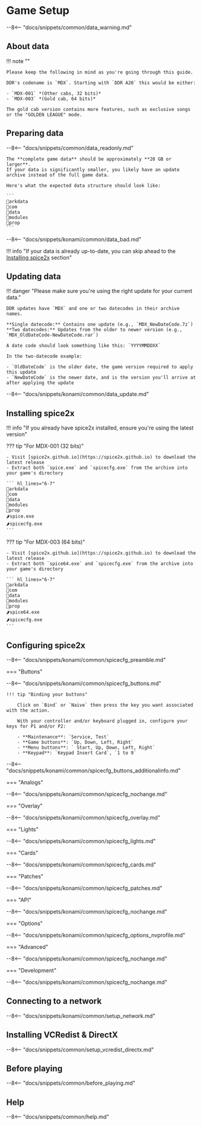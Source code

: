 # Game Setup

--8<-- "docs/snippets/common/data_warning.md"

## About data

!!! note ""

    Please keep the following in mind as you're going through this guide.  

    DDR's codename is `MDX`. Starting with `DDR A20` this would be either:

    - `MDX-001` *(Other cabs, 32 bits)*
    - `MDX-003` *(Gold cab, 64 bits)*

    The gold cab version contains more features, such as exclusive songs or the "GOLDEN LEAGUE" mode.

## Preparing data

--8<-- "docs/snippets/common/data_readonly.md"

    The **complete game data** should be approximately **20 GB or larger**.  
    If your data is significantly smaller, you likely have an update archive instead of the full game data.

    Here's what the expected data structure should look like: 

    ```
    📂arkdata
    📂com
    📂data
    📂modules
    📂prop
    ```

--8<-- "docs/snippets/konami/common/data_bad.md"

!!! info "If your data is already up-to-date, you can skip ahead to the [Installing spice2x](#installing-spice2x) section"

## Updating data

!!! danger "Please make sure you're using the right update for your current data."

    DDR updates have `MDX` and one or two datecodes in their archive names.

    **Single datecode:** Contains one update (e.g., `MDX_NewDateCode.7z`)  
    **Two datecodes:** Updates from the older to newer version (e.g., `MDX_OldDateCode-NewDateCode.rar`)

    A date code should look something like this: `YYYYMMDDXX`

    In the two-datecode example:

    - `OldDateCode` is the older date, the game version required to apply this update
    - `NewDateCode` is the newer date, and is the version you'll arrive at after applying the update

--8<-- "docs/snippets/konami/common/data_update.md"

## Installing spice2x

!!! info "If you already have spice2x installed, ensure you're using the latest version"

??? tip "For MDX-001 (32 bits)"

    - Visit [spice2x.github.io](https://spice2x.github.io) to download the latest release
    - Extract both `spice.exe` and `spicecfg.exe` from the archive into your game's directory
  
    ``` hl_lines="6-7"
    📂arkdata
    📂com
    📂data
    📂modules
    📂prop
    🌶️spice.exe
    🌶️spicecfg.exe
    ```

??? tip "For MDX-003 (64 bits)"

    - Visit [spice2x.github.io](https://spice2x.github.io) to download the latest release
    - Extract both `spice64.exe` and `spicecfg.exe` from the archive into your game's directory
  
    ``` hl_lines="6-7"
    📂arkdata
    📂com
    📂data
    📂modules
    📂prop
    🌶️spice64.exe
    🌶️spicecfg.exe
    ```

## Configuring spice2x

--8<-- "docs/snippets/konami/common/spicecfg_preamble.md"

=== "Buttons"

--8<-- "docs/snippets/konami/common/spicecfg_buttons.md"

    !!! tip "Binding your buttons" 

        Click on `Bind` or `Naive` then press the key you want associated with the action.

        With your controller and/or keyboard plugged in, configure your keys for P1 and/or P2:  

        - **Maintenance**: `Service, Test`
        - **Game buttons**: `Up, Down, Left, Right`
        - **Menu buttons**: ` Start, Up, Down, Left, Right`
        - **Keypad**: `Keypad Insert Card`, `1 to 9`

--8<-- "docs/snippets/konami/common/spicecfg_buttons_additionalinfo.md"
  
=== "Analogs"

--8<-- "docs/snippets/konami/common/spicecfg_nochange.md"

=== "Overlay"

--8<-- "docs/snippets/konami/common/spicecfg_overlay.md"

=== "Lights"

--8<-- "docs/snippets/konami/common/spicecfg_lights.md"

=== "Cards"

--8<-- "docs/snippets/konami/common/spicecfg_cards.md"

=== "Patches"

--8<-- "docs/snippets/konami/common/spicecfg_patches.md"

=== "API"

--8<-- "docs/snippets/konami/common/spicecfg_nochange.md"

=== "Options"

--8<-- "docs/snippets/konami/common/spicecfg_options_nvprofile.md"

=== "Advanced"

--8<-- "docs/snippets/konami/common/spicecfg_nochange.md"

=== "Development"

--8<-- "docs/snippets/konami/common/spicecfg_nochange.md"

## Connecting to a network

--8<-- "docs/snippets/konami/common/setup_network.md"

## Installing VCRedist & DirectX

--8<-- "docs/snippets/common/setup_vcredist_directx.md"    

## Before playing

--8<-- "docs/snippets/common/before_playing.md"

## Help

--8<-- "docs/snippets/common/help.md"